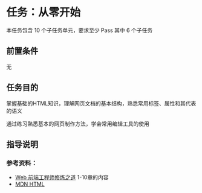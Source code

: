 # 任务：从零开始

本任务包含 10 个子任务单元，要求至少 Pass 其中 6 个子任务

## 前置条件

无

## 任务目的

掌握基础的HTML知识，理解网页文档的基本结构，熟悉常用标签、属性和其代表的语义

通过练习熟悉基本的网页制作方法，学会常用编辑工具的使用

## 指导说明

### 参考资料：

- [Web 前端工程师修炼之道](https://book.douban.com/subject/26258171/) 1-10章的内容
- [MDN HTML](https://developer.mozilla.org/zh-CN/docs/Web/HTML/Introduction)
